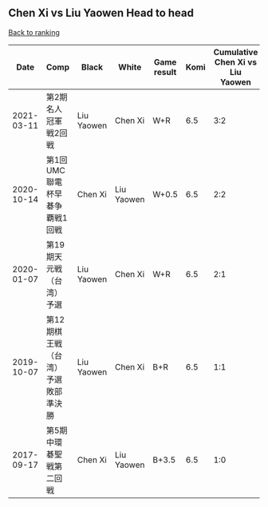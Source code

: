 ## Chen Xi vs Liu Yaowen Head to head

[Back to ranking](../../index.md)




| **Date** | **Comp** | **Black** | **White** | **Game result** | **Komi** | **Cumulative Chen Xi vs Liu Yaowen** | **Chen Xi streak** | **Liu Yaowen streak** | 
| --- | --- | --- | --- | --- | --- | --- | --- | --- |
| 2021-03-11 | 第2期名人冠軍戦2回戦 | Liu Yaowen | Chen Xi | W+R | 6.5 | 3:2 | 1 | 0 | 
| 2020-10-14 | 第1回UMC聯電杯早碁争覇戦1回戦 | Chen Xi | Liu Yaowen | W+0.5 | 6.5 | 2:2 | 0 | 1 | 
| 2020-01-07 | 第19期天元戦（台湾）予選 | Liu Yaowen | Chen Xi | W+R | 6.5 | 2:1 | 1 | 0 | 
| 2019-10-07 | 第12期棋王戦（台湾）予選敗部準決勝 | Liu Yaowen | Chen Xi | B+R | 6.5 | 1:1 | 0 | 1 | 
| 2017-09-17 | 第5期中環碁聖戦第二回戦 | Chen Xi | Liu Yaowen | B+3.5 | 6.5 | 1:0 | 1 | 0 |




